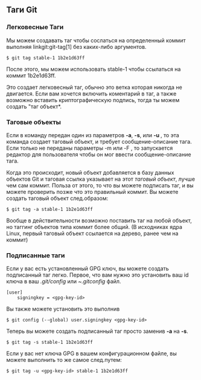 ## Таги Git ##

### Легковесные Таги ###

Мы можем создавать таг чтобы сослаться на определенный коммит выполняя linkgit:git-tag[1] без каких-либо аргументов.

    $ git tag stable-1 1b2e1d63ff
    
После этого, мы можем использовать stable-1 чтобы ссылаться на коммит 1b2e1d63ff.

Это создает легковесный таг, обычно это ветка которая никогда не двигается. Если вам хочется включить коментарий в таг, а также возможно вставить криптографическую подпись, тогда ты можем создать "таг объект*.

### Таговые объекты ###

Если в команду передан один из параметров **-a**, **-s**, или **-u <key-id>**, то эта команда создает таговый объект, и требует сообщение-описание тага. Если только не переданы параметры -m <msg> или -F <file>, то запускается редактор для пользователя чтобы он мог ввести сообщение-описание тага.

Когда это происходит, новый объект добавляется в базу данных объектов Git и таговая ссылка указывает на этот _таговый объект_, лучше чем сам коммит. Польза от этого, то что вы можете подписать таг, и вы можете проверить позже что это правильный коммит. Вы можете создать таговый объект след.образом:

    $ git tag -a stable-1 1b2e1d63ff
    
Вообще в действительности возможно поставить таг на любой объект, но таггинг объектов типа коммит более общий. (В исходниках ядра Linux, первый таговый объект ссылается на дерево, ранее чем на коммит)

### Подписанные таги ###

Если у вас есть установленный GPG ключ, вы можете создать подписанный таг легко. Первое, что вам нужно это установить ваш id ключа в ваш _.git/config_ или _~.gitconfig_ файл.

    [user]
        signingkey = <gpg-key-id>
        
Вы также можете установить это выполнив

    $ git config (--global) user.signingkey <gpg-key-id>
    
Теперь вы можете создать подписанный таг просто заменив **-a** на **-s**.

    $ git tag -s stable-1 1b2e1d63ff
    
Если у вас нет ключа GPG в вашем конфигурационном файле, вы можете выполнить то же самое след.путем:
    
    $ git tag -u <gpg-key-id> stable-1 1b2e1d63ff